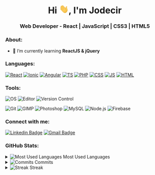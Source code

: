 <h1 align="center">Hi <img src="https://raw.githubusercontent.com/Jodecir/jodecir/master/gifs/wave.gif" width="30px">, I'm Jodecir</h1>
<h3 align="center">Web Developer - React | JavaScript | CSS3 | HTML5</h3>

<h3 align="left">About:</h3>

- 📖 I’m currently learning **ReactJS & jQuery**

<h3 align="left">Languages:</h3>
<p align="left"> 

[![React](https://img.shields.io/badge/-ReactJS-%2361DBFB?style=flat-square&logo=react&logoColor=000000)]()
[![Ionic](https://img.shields.io/badge/-Ionic-%23498AFF?style=flat-square&logo=ionic&logoColor=ffffff)]()
[![Angular](https://img.shields.io/badge/-AngularJS-%23dd1b16?style=flat-square&logo=angular&logoColor=ffffff)]()
[![TS](https://img.shields.io/badge/-TypeScript-%23007acc?style=flat-square&logo=typescript&logoColor=ffffff)]()
[![PHP](https://img.shields.io/badge/-PHP-%23787CB5?style=flat-square&logo=php&logoColor=ffffff)]()
[![CSS](https://img.shields.io/badge/-CSS3-%231572B6?style=flat-square&logo=css3&logoColor=ffffff&link=https://jodecir.github.io/simon-dio-master/)](https://jodecir.github.io/simon-dio-master/)
[![JS](https://img.shields.io/badge/-JavaScript-%23F7DF1E?style=flat-square&logo=javascript&logoColor=black&link=https://jodecir.github.io/tic-tac-toe-dio-master/)](https://jodecir.github.io/tic-tac-toe-dio-master/)
[![HTML](https://img.shields.io/badge/-HTML5-%23E44D27?style=flat-square&logo=html5&logoColor=ffffff&link=https://jodecir.github.io/netflix-dio-master/)](https://jodecir.github.io/netflix-dio-master/)

<h3 align="left">Tools:</h3>
<p align="left">

![OS](https://img.shields.io/badge/OS-Windows-informational?style=flat&logo=windows&logoColor=white&color=00a4ef)
![Editor](https://img.shields.io/badge/Editor-Visual_Studio_Code-informational?style=flat&logo=visual-studio-code&logoColor=white&color=0078d7)
![Version Control](https://img.shields.io/badge/Version_Control-GitHub-informational?style=flat&logo=github&logoColor=ffffff&color=ffffff)

![Git](https://img.shields.io/badge/-Git-%23F05032?style=flat-square&logo=git&logoColor=ffffff)
![GIMP](https://img.shields.io/badge/-GIMP-ffffff?style=flat-square&logo=gimp&logoColor=181717)
![Photoshop](https://img.shields.io/badge/Photoshop-ffffff?style=flat&logo=adobe-photoshop&logoColor=000000&color=8BC3FC)
![MySQL](https://img.shields.io/badge/MySQL-informational?style=flat&logo=mysql&logoColor=white&color=F29111)
![Node.js](https://img.shields.io/badge/Node.js-informational?style=flat&logo=node.js&logoColor=white&color=68A063)
![Firebase](https://img.shields.io/badge/Firebase-informational?style=flat&logo=firebase&logoColor=white&color=F5820D)

### Connect with me:
[![Linkedin Badge](https://img.shields.io/badge/-LinkedIn-blue?style=for-the-badge&logo=Linkedin&logoColor=white&link=https://https://www.linkedin.com/in/jodecir/)](https://www.linkedin.com/in/jodecir/) 
[![Gmail Badge](https://img.shields.io/badge/-Gmail-c14438?style=for-the-badge&logo=Gmail&logoColor=white&link=mailto:jodecirneto@gmail.com)](mailto:jodecirneto@gmail.com)

### GitHub Stats:
<details>
  <summary>
  <a> <img src="https://www.flaticon.com/svg/static/icons/svg/1191/1191637.svg" alt="Most Used Languages" width="15" height="15"/> </a> Most Used Languages
  </summary>
  <p>
  <img src="https://github-readme-stats.vercel.app/api/top-langs?username=jodecir&show_icons=true&theme=dark&locale=en&layout=compact" alt="Most Used Stats"/>
  </p>
</details>
<details>
  <summary>
  <a> <img src="https://www.flaticon.com/svg/static/icons/svg/1828/1828884.svg" alt="Commits" width="15" height="15"/> </a> Commits
  </summary>
  <p>
  <img align="center" src="https://github-readme-stats.vercel.app/api?username=jodecir&hide=issues&show_icons=true&theme=dark&locale=en" alt="GitHub Stats"/>
  </p>
</details>
<details>
  <summary>
  <a> <img src="https://www.flaticon.com/svg/static/icons/svg/785/785116.svg" alt="Streak" width="15" height="15"/> </a> Streak
  </summary>
  <p>
  <img align="center" src="https://github-readme-streak-stats.herokuapp.com/?user=jodecir&theme=dark" alt="GitHub Stats"/>
  </p>
</details>